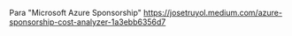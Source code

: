 Para "Microsoft Azure Sponsorship"
https://josetruyol.medium.com/azure-sponsorship-cost-analyzer-1a3ebb6356d7

